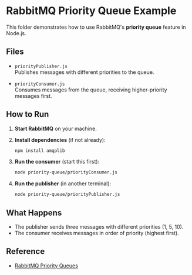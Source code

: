 # RabbitMQ Priority Queue Example

This folder demonstrates how to use RabbitMQ's **priority queue** feature in Node.js.

## Files

- `priorityPublisher.js`  
  Publishes messages with different priorities to the queue.

- `priorityConsumer.js`  
  Consumes messages from the queue, receiving higher-priority messages first.

## How to Run

1. **Start RabbitMQ** on your machine.

2. **Install dependencies** (if not already):
   ```sh
   npm install amqplib
   ```

3. **Run the consumer** (start this first):
   ```sh
   node priority-queue/priorityConsumer.js
   ```

4. **Run the publisher** (in another terminal):
   ```sh
   node priority-queue/priorityPublisher.js
   ```

## What Happens

- The publisher sends three messages with different priorities (1, 5, 10).
- The consumer receives messages in order of priority (highest first).

## Reference

- [RabbitMQ Priority Queues](https://www.rabbitmq.com/priority.html)